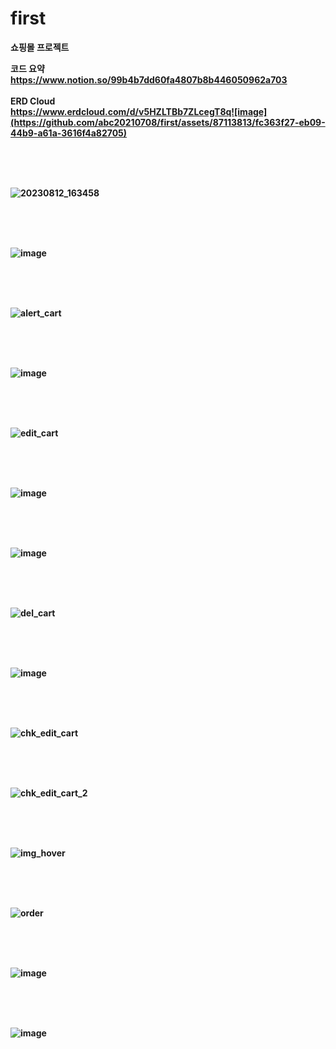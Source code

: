 # first
<b>쇼핑몰 프로젝트<b>

<b>코드 요약<b> <br>https://www.notion.so/99b4b7dd60fa4807b8b446050962a703
<br>
<br>
<b>ERD Cloud<b> <br>https://www.erdcloud.com/d/v5HZLTBb7ZLcegT8q![image](https://github.com/abc20210708/first/assets/87113813/fc363f27-eb09-44b9-a61a-3616f4a82705)
<br>


<br>  
<br>
<br>

![20230812_163458](https://github.com/abc20210708/first/assets/87113813/4c2b0a6e-490a-46b3-adec-24a0c1bd5739)


<br>  
<br>
<br>

![image](https://github.com/abc20210708/first/assets/87113813/70b3c03c-7347-491c-abf8-9a031c7de4c4)

<br>  
<br>
<br>

![alert_cart](https://github.com/abc20210708/first/assets/87113813/bac25cf7-c0c0-4ede-935b-73605154a910)

<br>  
<br>
<br>

![image](https://github.com/abc20210708/first/assets/87113813/76a1bb9a-a605-4e07-8879-de305c8a97a2)

<br>  
<br>
<br>

![edit_cart](https://github.com/abc20210708/first/assets/87113813/4f17bc49-f3ac-4b6e-979b-5ab2bd8d974b)

<br>  
<br>
<br>

![image](https://github.com/abc20210708/first/assets/87113813/10f5ccb2-85c3-4eb6-b1e7-7f87b22542b6)

<br>  
<br>
<br>

![image](https://github.com/abc20210708/first/assets/87113813/5461d056-0b5b-44c5-b2d2-a9d7713dc500)

<br>  
<br>
<br>

![del_cart](https://github.com/abc20210708/first/assets/87113813/54252fbe-eef7-4930-b5b7-dc3c36d55ec0)

<br>  
<br>
<br>

![image](https://github.com/abc20210708/first/assets/87113813/878b97c3-fc43-4d31-b9fc-ed775120c0f2)

<br>  
<br>
<br>

![chk_edit_cart](https://github.com/abc20210708/first/assets/87113813/c4b6787a-3516-43f4-bf7d-61f8efd4cf2d)

<br>  
<br>
<br>

![chk_edit_cart_2](https://github.com/abc20210708/first/assets/87113813/6305ee19-180d-413a-92df-9007245ee1a2)

<br>  
<br>
<br>

![img_hover](https://github.com/abc20210708/first/assets/87113813/af4c301f-d578-4e00-9967-be57242768c4)

<br>  
<br>
<br>

![order](https://github.com/abc20210708/first/assets/87113813/e0c55189-48e4-46fa-83a0-bfbf5a69bb11)

<br>  
<br>
<br>

![image](https://github.com/abc20210708/first/assets/87113813/8eb83bca-7287-4beb-9029-6ee390f72f33)

<br>  
<br>
<br>


![image](https://github.com/abc20210708/first/assets/87113813/ec7802ed-ce13-4935-b727-5a653fa9bbf8)

